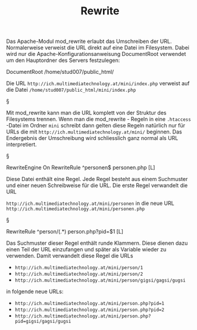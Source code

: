 ﻿---
title: Rewrite
order: 10
---

Das Apache-Modul mod_rewrite erlaubt das Umschreiben der URL. Normalerweise verweist die URL direkt auf eine Datei im Filesystem. Dabei wird nur die Apache-Konfigurationsanweisung DocumentRoot verwendet um den Hauptordner des Servers festzulegen:

<apache>
<VirtualHost ich.multimediatechnology.at>
  DocumentRoot /home/stud007/public_html/
</VirtualHost>
</apache>

Die URL     `http://ich.multimediatechnology.at/mini/index.php` verweist auf die
Datei `/home/stud007/public_html/mini/index.php`

§

Mit mod_rewrite kann man die URL komplett von der Struktur des Filesystems trennen. Wenn man die mod_rewrite - Regeln in eine `.htaccess` -Datei im Ordner `mini` schreibt dann gelten diese Regeln natürlich nur für URLs die mit `http://ich.multimediatechnology.at/mini/` beginnen. Das Endergebnis der Umschreibung wird schliesslich ganz normal als URL interpretiert.

§

<apache>
RewriteEngine On
RewriteRule ^personen$     personen.php  [L]
</apache>

Diese Datei enthält eine Regel. Jede Regel besteht aus einem Suchmuster und einer neuen Schreibweise für die URL. Die erste Regel verwandelt die URL

`http://ich.multimediatechnology.at/mini/personen` in die neue URL `http://ich.multimediatechnology.at/mini/personen.php`

§

<apache>
RewriteRule ^person/(.*)   person.php?pid=$1  [L]
</apache>

Das Suchmuster dieser Regel enthält runde Klammern. Diese dienen dazu einen Teil der URL einzufangen und später als Variable wieder zu verwenden. Damit verwandelt diese Regel die URLs


* `http://ich.multimediatechnology.at/mini/person/1`
* `http://ich.multimediatechnology.at/mini/person/2`
* `http://ich.multimediatechnology.at/mini/person/gigsi/gagsi/gugsi`

in folgende neue URLs:

* `http://ich.multimediatechnology.at/mini/person.php?pid=1`
* `http://ich.multimediatechnology.at/mini/person.php?pid=2`
* `http://ich.multimediatechnology.at/mini/person.php?pid=gigsi/gagsi/gugsi`


